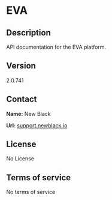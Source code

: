 # EVA

## Description

API documentation for the EVA platform.

## Version

2.0.741

## Contact

**Name:** New Black

**Url:** [support.newblack.io](https://support.newblack.io)

## License

No License

## Terms of service

No terms of service